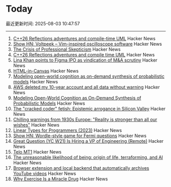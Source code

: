 # Today

最近更新时间: 2025-08-03 10:47:57

--- 
1. [C++26 Reflections adventures and compile-time UML](https://www.reachablecode.com/2025/07/31/c26-reflections-adventures-compile-time-uml/) Hacker News
2. [Show HN: Voltpeek – Vim-inspired oscilloscope software](https://github.com/schuyler4/voltpeek) Hacker News
3. [The Crisis of Professional Skepticism](https://mitchhorowitz.substack.com/p/the-crisis-of-professional-skepticism) Hacker News
4. [C++26 Reflections adventures and compile time UML](https://www.reachablecode.com/2025/07/31/c26-reflections-adventures-compile-time-uml/) Hacker News
5. [Lina Khan points to Figma IPO as vindication of M&A scrutiny](https://techcrunch.com/2025/08/02/lina-khan-points-to-figma-ipo-as-vindication-for-ma-scrutiny/) Hacker News
6. [HTML-in-Canvas](https://github.com/WICG/html-in-canvas) Hacker News
7. [Modeling open-world cognition as on-demand synthesis of probabilistic models](https://arxiv.org/abs/2507.12547) Hacker News
8. [AWS deleted my 10-year account and all data without warning](https://www.seuros.com/blog/aws-deleted-my-10-year-account-without-warning/) Hacker News
9. [Modeling Open-World Cognition as On-Demand Synthesis of Probabilistic Models](https://arxiv.org/abs/2507.12547) Hacker News
10. [The "cracked coder" fetish: Epistemic arrogance in Silicon Valley](https://maxread.substack.com/p/the-cracked-coder-fetish) Hacker News
11. [Chilling warnings from 1930s Europe: "Reality is stronger than all our wishes"](https://www.doomsdayscenario.co/p/fleeing-one-step-ahead-of-fascism-fbcf5ac4661dca77) Hacker News
12. [Linear Types for Programmers (2023)](https://twey.io/for-programmers/linear-types/) Hacker News
13. [Show HN: Wordle-style game for Fermi questions](https://www.fermiquestions.org/) Hacker News
14. [Great Question (YC W21) Is Hiring a VP of Engineering (Remote)](https://www.ycombinator.com/companies/great-question/jobs/ONBQUqe-vp-of-engineering) Hacker News
15. [Telo MT1](https://www.telotrucks.com/) Hacker News
16. [The unreasonable likelihood of being: origin of life, terraforming, and AI](https://arxiv.org/abs/2507.18545) Hacker News
17. [Browser extension and local backend that automatically archives YouTube videos](https://github.com/andrewarrow/starchive) Hacker News
18. [Why Exercise Is a Miracle Drug](https://www.derekthompson.org/p/the-sunday-morning-post-why-exercise) Hacker News
